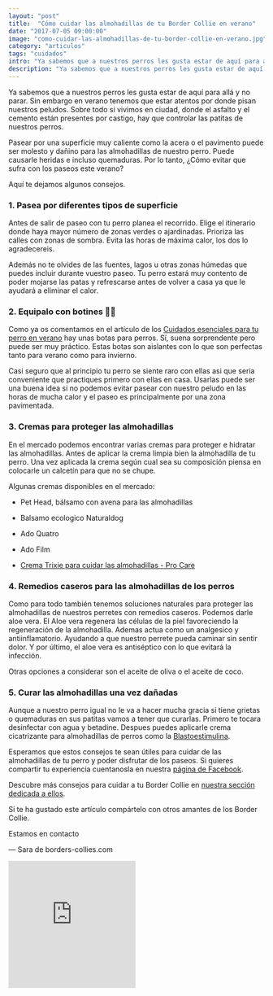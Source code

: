 ```yaml
---
layout: "post"
title:  "Cómo cuidar las almohadillas de tu Border Collie en verano"
date: "2017-07-05 09:00:00"
image: "como-cuidar-las-almohadillas-de-tu-border-collie-en-verano.jpg"
category: "articulos"
tags: "cuidados"
intro: "Ya sabemos que a nuestros perros les gusta estar de aquí para allá y no parar. Sin embargo en verano tenemos que estar atentos por donde pisan nuestros peludos."
description: "Ya sabemos que a nuestros perros les gusta estar de aquí para allá y no parar. Sin embargo en verano tenemos que estar atentos por donde pisan nuestros peludos."
---
```


Ya sabemos que a nuestros perros les gusta estar de aquí para allá y no parar. Sin embargo en verano tenemos que estar atentos por donde pisan nuestros peludos. Sobre todo si vivimos en ciudad, donde el asfalto y el cemento están presentes por castigo, hay que controlar las patitas de nuestros perros.

Pasear por una superficie muy caliente como la acera o el pavimento puede ser molesto y dañino para las almohadillas de nuestro perro. Puede causarle heridas e incluso quemaduras. Por lo tanto, ¿Cómo evitar que sufra con los paseos este verano?

Aquí te dejamos algunos consejos.

### 1. Pasea por diferentes tipos de superficie

Antes de salir de paseo con tu perro planea el recorrido. Elige el itinerario donde haya mayor número de zonas verdes o ajardinadas. Prioriza las calles con zonas de sombra. Evita las horas de máxima calor, los dos lo agradecereis.

Además no te olvides de las fuentes, lagos u otras zonas húmedas que puedes incluir durante vuestro paseo. Tu perro estará muy contento de poder mojarse las patas y refrescarse antes de volver a casa ya que le ayudará a eliminar el calor.


### 2. Equipalo con botines 👟👟

Como ya os comentamos en el artículo  de los [Cuidados esenciales para tu perro en verano](http://www.borders-collies.com/10-Cuidados-esenciales-para-tu-perro-en-verano/) hay unas botas para perros. Sí, suena sorprendente pero puede ser muy práctico. Estas botas son aislantes con lo que son perfectas tanto para verano como para invierno.

Casi seguro que al principio tu perro se siente raro con ellas asi que seria conveniente que practiques primero con ellas en casa. Usarlas puede ser una buena idea si no podemos evitar pasear con nuestro peludo en las horas de mucha calor y el paseo es principalmente por una zona pavimentada.

### 3. Cremas para proteger las almohadillas

En el mercado podemos encontrar varias cremas para proteger e hidratar las almohadillas. Antes de aplicar la crema limpia bien la almohadilla de tu perro. Una vez aplicada la crema según cual sea su composición piensa en colocarle un calcetín para que no se chupe.

Algunas cremas disponibles en el mercado:

- Pet Head, bálsamo con avena para las almohadillas

- Balsamo ecologico Naturaldog

- Ado Quatro

- Ado Film

- [Crema Trixie para cuidar las almohadillas - Pro Care](http://marketing.net.zooplus.es/ts/i3811177/tsc?amc=con.zooplus.268576.280776.9541&smc=280776&rmd=2&trg=http%3A%2F%2Fwww.zooplus.es%2F-326860%2Fshop%2F%252B5PRESAFF%2Ftienda_perros%2Fhigiene_canina_maquinas_cortapelo%2Fhigiene_patas_perro%2F57511)

### 4. Remedios caseros para las almohadillas de los perros

Como para todo también tenemos soluciones naturales para proteger las almohadillas de nuestros perretes con remedios caseros. Podemos darle aloe vera. El Aloe vera regenera las células de la piel favoreciendo la regeneración de la almohadilla. Ademas actua como un analgesico y antiinflamatorio. Ayudando a que nuestro perrete pueda caminar sin sentir dolor. Y por último, el aloe vera es antiséptico con lo que evitará la infección.

Otras opciones a considerar son el aceite de oliva o el aceite de coco.

### 5. Curar las almohadillas una vez dañadas

Aunque a nuestro perro igual no le va a hacer mucha gracia si tiene grietas o quemaduras en sus patitas vamos a tener que curarlas.
Primero te tocara desinfectar con agua y betadine. Despues puedes aplicarle crema cicatrizante para almohadillas de perros como la [Blastoestimulina](https://www.vademecum.es/medicamento-blastoestimulina_ficha_480).

Esperamos que estos consejos te sean útiles para cuidar de las almohadillas de tu perro y poder disfrutar de los paseos.
Si quieres compartir tu experiencia cuentanosla en nuestra [página de Facebook](https://www.facebook.com/borderscolliescom/).

Descubre más consejos para cuidar a tu Border Collie en <a href="{{ site.url }}/border-collie-cuidados/"> nuestra sección dedicada a ellos</a>.

Si te ha gustado este artículo compártelo con otros amantes de los Border Collie.

Estamos en contacto

— Sara de borders-collies.com

<div class="text-center">
  <iframe src="https://rcm-eu.amazon-adsystem.com/e/cm?o=30&p=22&l=ur1&category=pets&banner=00S1N256W5CYHCQZ5AG2&f=ifr&linkID=66ceab1cc6f0385fe5f60ea8ba5e3fb1&t=bordecolli06-21&tracking_id=bordecolli06-21" width="250" height="250" scrolling="no" border="0" marginwidth="0" style="border:none;" frameborder="0"></iframe>
</div>
